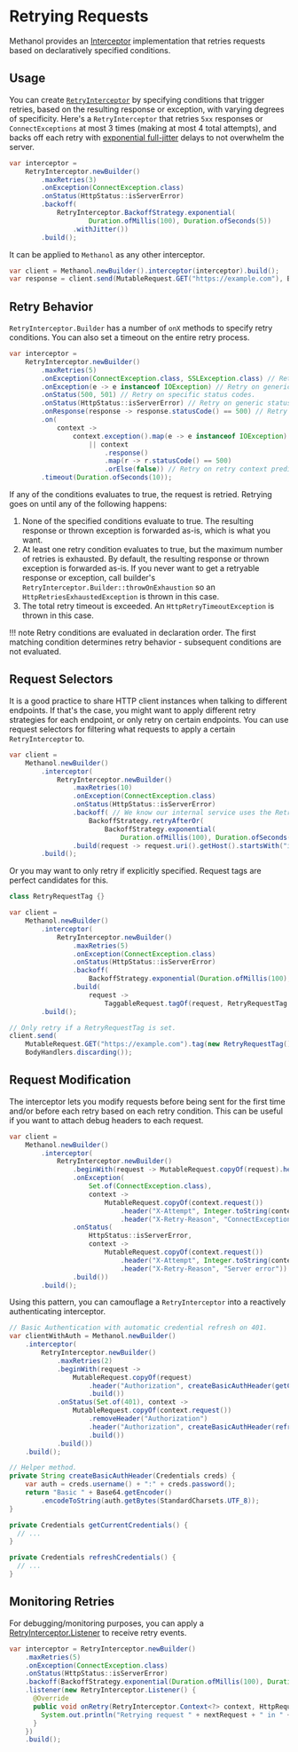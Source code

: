 # Retrying Requests

Methanol provides an [Interceptor](./interceptors.md) implementation that retries requests based on declaratively specified conditions.

## Usage

You can create [`RetryInterceptor`](https://mizosoft.github.io/methanol/api/latest/methanol/com/github/mizosoft/methanol/RetryInterceptor.html) by specifying conditions that trigger retries, based on the resulting response or
exception, with varying degrees of specificity. Here's a `RetryInterceptor` that retries `5xx` responses or `ConnectExceptions` at most 3 times (making at most 4 total attempts),
and backs off each retry with [exponential full-jitter](https://aws.amazon.com/blogs/architecture/exponential-backoff-and-jitter/) delays to not overwhelm the server.

```java
var interceptor =
    RetryInterceptor.newBuilder()
        .maxRetries(3)
        .onException(ConnectException.class)
        .onStatus(HttpStatus::isServerError)
        .backoff(
            RetryInterceptor.BackoffStrategy.exponential(
                    Duration.ofMillis(100), Duration.ofSeconds(5))
                .withJitter())
        .build();
```

It can be applied to `Methanol` as any other interceptor.

```java
var client = Methanol.newBuilder().interceptor(interceptor).build();
var response = client.send(MutableRequest.GET("https://example.com"), BodyHandlers.ofString()); // Retry magic happens here.
```

## Retry Behavior

`RetryInterceptor.Builder` has a number of `onX` methods to specify retry conditions. You can also set a timeout on the entire retry process.

```java
var interceptor =
    RetryInterceptor.newBuilder()
        .maxRetries(5)
        .onException(ConnectException.class, SSLException.class) // Retry on exception classes.
        .onException(e -> e instanceof IOException) // Retry on generic exception predicates.
        .onStatus(500, 501) // Retry on specific status codes.
        .onStatus(HttpStatus::isServerError) // Retry on generic status predicates.
        .onResponse(response -> response.statusCode() == 500) // Retry on generic response predicates.
        .on(
            context ->
                context.exception().map(e -> e instanceof IOException).orElse(false)
                    || context
                        .response()
                        .map(r -> r.statusCode() == 500)
                        .orElse(false)) // Retry on retry context predicates.
        .timeout(Duration.ofSeconds(10));
```

If any of the conditions evaluates to true, the request is retried. Retrying goes on until any of the following happens:
  1. None of the specified conditions evaluate to true. The resulting response or thrown exception is forwarded as-is, which is what you want.
  2. At least one retry condition evaluates to true, but the maximum number of retries is exhausted. By default, the resulting response or thrown exception is forwarded as-is. If you never want to get a retryable response or exception, call builder's `RetryInterceptor.Builder::throwOnExhaustion` so an `HttpRetriesExhaustedException` is thrown in this case.
  3. The total retry timeout is exceeded. An `HttpRetryTimeoutException` is thrown in this case.

!!! note
    Retry conditions are evaluated in declaration order. The first matching condition determines retry behavior - subsequent conditions are not evaluated.

## Request Selectors

It is a good practice to share HTTP client instances when talking to different endpoints. If that's the case, you might want to apply
different retry strategies for each endpoint, or only retry on certain endpoints. You can use request selectors for filtering what requests
to apply a certain `RetryInterceptor` to.

```java
var client =
    Methanol.newBuilder()
        .interceptor(
            RetryInterceptor.newBuilder()
                .maxRetries(10)
                .onException(ConnectException.class)
                .onStatus(HttpStatus::isServerError)
                .backoff( // We know our internal service uses the Retry-After header, so use that for backing off.
                    BackoffStrategy.retryAfterOr(
                        BackoffStrategy.exponential(
                            Duration.ofMillis(100), Duration.ofSeconds(10))))
                .build(request -> request.uri().getHost().startsWith("internal.")))
        .build();
```

Or you may want to only retry if explicitly specified. Request tags are perfect candidates for this.

```java
class RetryRequestTag {}

var client =
    Methanol.newBuilder()
        .interceptor(
            RetryInterceptor.newBuilder()
                .maxRetries(5)
                .onException(ConnectException.class)
                .onStatus(HttpStatus::isServerError)
                .backoff(
                    BackoffStrategy.exponential(Duration.ofMillis(100), Duration.ofSeconds(10)))
                .build(
                    request ->
                        TaggableRequest.tagOf(request, RetryRequestTag.class).isPresent()))
        .build();

// Only retry if a RetryRequestTag is set.
client.send(
    MutableRequest.GET("https://example.com").tag(new RetryRequestTag()),
    BodyHandlers.discarding());
```

## Request Modification

The interceptor lets you modify requests before being sent for the first time and/or before each retry based on each retry condition.
This can be useful if you want to attach debug headers to each request.

```java
var client =
    Methanol.newBuilder()
        .interceptor(
            RetryInterceptor.newBuilder()
                .beginWith(request -> MutableRequest.copyOf(request).header("X-Attempt", "1")) // Modifies request before FIRST attempt (not retries)
                .onException(
                    Set.of(ConnectException.class),
                    context ->
                        MutableRequest.copyOf(context.request())
                            .header("X-Attempt", Integer.toString(context.retryCount() + 1))
                            .header("X-Retry-Reason", "ConnectException"))
                .onStatus(
                    HttpStatus::isServerError,
                    context ->
                        MutableRequest.copyOf(context.request())
                            .header("X-Attempt", Integer.toString(context.retryCount() + 1))
                            .header("X-Retry-Reason", "Server error"))
                .build())
        .build();
```

Using this pattern, you can camouflage a `RetryInterceptor` into a reactively authenticating interceptor.

```java
// Basic Authentication with automatic credential refresh on 401.
var clientWithAuth = Methanol.newBuilder()
    .interceptor(
        RetryInterceptor.newBuilder()
            .maxRetries(2)
            .beginWith(request ->
                MutableRequest.copyOf(request)
                    .header("Authorization", createBasicAuthHeader(getCurrentCredentials()))
                    .build())
            .onStatus(Set.of(401), context ->
                MutableRequest.copyOf(context.request())
                    .removeHeader("Authorization")
                    .header("Authorization", createBasicAuthHeader(refreshCredentials()))
                    .build())
            .build())
    .build();

// Helper method.
private String createBasicAuthHeader(Credentials creds) {
    var auth = creds.username() + ":" + creds.password();
    return "Basic " + Base64.getEncoder()
        .encodeToString(auth.getBytes(StandardCharsets.UTF_8));
}

private Credentials getCurrentCredentials() {
  // ...
}

private Credentials refreshCredentials() {
  // ...
}
```

## Monitoring Retries

For debugging/monitoring purposes, you can apply a [RetryInterceptor.Listener](https://mizosoft.github.io/methanol/api/latest/methanol/com/github/mizosoft/methanol/RetryInterceptor.Listener.html) to receive retry events.

```java
var interceptor = RetryInterceptor.newBuilder()
    .maxRetries(5)
    .onException(ConnectException.class)
    .onStatus(HttpStatus::isServerError)
    .backoff(BackoffStrategy.exponential(Duration.ofMillis(100), Duration.ofSeconds(10)))
    .listener(new RetryInterceptor.Listener() {
      @Override
      public void onRetry(RetryInterceptor.Context<?> context, HttpRequest nextRequest, Duration delay) {
        System.out.println("Retrying request " + nextRequest + " in " + delay);
      }
    })
    .build();
```
